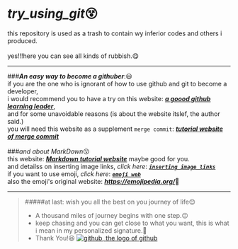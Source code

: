 # ***try_using_git***😵
this repository is used as a trash to contain wy inferior codes and others i produced.
<br><br>
yes!!!here you can see all kinds of rubbish.:yum:
 - - -
###***An easy way to become a githuber***:😃<br>
if you are the one who is ignorant of how to use github and git to become a developer,<br>
i would recommend you to have a try on this website: ***[a goood github learning leader](https://learngitbranching.js.org/?locale=zh_CN "I think it is the best tutorial website")***,<br>
and for some unavoidable reasons (is about the website itslef, the author said.)<br>
you will need this website as a supplement ``merge commit``: ***[tutorial website of merge commit ](https://zhuanlan.zhihu.com/p/139321091 "I take it randomly on search engine, though")***<br>
<br>
###*and about MarkDown*:kissing:<br>
this website: ***[Markdown tutorial website](https://markdown.com.cn/basic-syntax/emphasis.html "really good, maybe it really is the greatest document as he sait")*** maybe good for you.<br>
and detailss on inserting image links, *click here*: ***[`inserting image links`](https://blog.csdn.net/xapxxf/article/details/105133999 "fit for anyone")***<br>
if you want to use emoji, *click here*: ***[`emoji web`](https://gist.github.com/rxaviers/7360908 "obviously simple and useful")***<br>
also the emoji's original website: ***<https://emojipedia.org/>***🥰<br>
 - - -
>#####at last: wish you all the best on you journey of life:blush:
><br>
> - A thousand miles of journey begins with one step.:wink:
> - keep chasing and you can get close to what you want, this is what i mean in my personalized signature.:running:
> - Thank You!😆
    [![github, the logo of github](https://umaar.github.io/experiments/github-3d-logo/render-2.jpg "github_logo")](https://github.com/Nemocccc/try_using_git)
